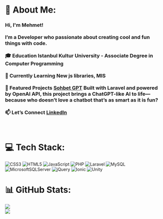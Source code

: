 # 💫 About Me:
### Hi, I'm Mehmet!<br><br>I’m a Developer who passionate about creating cool and fun things with code.</br><br>🎓 Education **Istanbul Kultur University** - Associate Degree in Computer Programming</br> <br>🌱 Currently Learning New js libraries, MIS</br><br>🚀 Featured Projects [Sohbet GPT](https://github.com/b4s4r/sohbetgpt.git) Built with Laravel and powered by OpenAI API, this project brings a ChatGPT-like AI to life—because who doesn’t love a chatbot that’s as smart as it is fun?</br><br>📫 Let’s Connect [LinkedIn](https://www.linkedin.com/in/mehmet-ba%C5%9Far-019948258/)</br><br><br>


# 💻 Tech Stack:
![CSS3](https://img.shields.io/badge/css3-%231572B6.svg?style=for-the-badge&logo=css3&logoColor=white) ![HTML5](https://img.shields.io/badge/html5-%23E34F26.svg?style=for-the-badge&logo=html5&logoColor=white) ![JavaScript](https://img.shields.io/badge/javascript-%23323330.svg?style=for-the-badge&logo=javascript&logoColor=%23F7DF1E) ![PHP](https://img.shields.io/badge/php-%23777BB4.svg?style=for-the-badge&logo=php&logoColor=white) ![Laravel](https://img.shields.io/badge/laravel-%23FF2D20.svg?style=for-the-badge&logo=laravel&logoColor=white) ![MySQL](https://img.shields.io/badge/mysql-4479A1.svg?style=for-the-badge&logo=mysql&logoColor=white) ![MicrosoftSQLServer](https://img.shields.io/badge/Microsoft%20SQL%20Server-CC2927?style=for-the-badge&logo=microsoft%20sql%20server&logoColor=white) ![jQuery](https://img.shields.io/badge/jquery-%230769AD.svg?style=for-the-badge&logo=jquery&logoColor=white) ![Ionic](https://img.shields.io/badge/Ionic-%233880FF.svg?style=for-the-badge&logo=Ionic&logoColor=white) ![Unity](https://img.shields.io/badge/unity-%23000000.svg?style=for-the-badge&logo=unity&logoColor=white)
# 📊 GitHub Stats:

![](https://github-readme-streak-stats.herokuapp.com/?user=b4s4r&theme=dark&hide_border=false)<br/>
![](https://github-readme-stats.vercel.app/api/top-langs/?username=b4s4r&theme=dark&hide_border=false&include_all_commits=false&count_private=false&layout=compact)

<!-- Proudly created with GPRM ( https://gprm.itsvg.in ) -->
